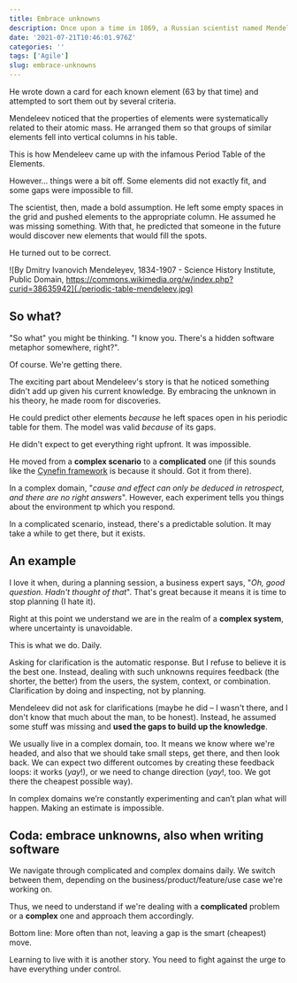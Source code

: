 ```yaml
---
title: Embrace unknowns
description: Once upon a time in 1869, a Russian scientist named Mendeleev was obsessed with ordering all elements present in nature. The typical Russian scientist obsession.
date: '2021-07-21T10:46:01.976Z'
categories: ''
tags: ['Agile']
slug: embrace-unknowns
---
```


He wrote down a card for each known element (63 by that time) and attempted to sort them out by several criteria.

Mendeleev noticed that the properties of elements were systematically related to their atomic mass. He arranged them so that groups of similar elements fell into vertical columns in his table.

This is how Mendeleev came up with the infamous Period Table of the Elements.

However… things were a bit off. Some elements did not exactly fit, and some gaps were impossible to fill.

The scientist, then, made a bold assumption. He left some empty spaces in the grid and pushed elements to the appropriate column. He assumed he was missing something. With that, he predicted that someone in the future would discover new elements that would fill the spots.

He turned out to be correct.

![By Dmitry Ivanovich Mendeleyev, 1834-1907 - Science History Institute, Public Domain, https://commons.wikimedia.org/w/index.php?curid=38635942](./periodic-table-mendeleev.jpg)

## So what?

"So what" you might be thinking. "I know you. There's a hidden software metaphor somewhere, right?".

Of course. We're getting there.

The exciting part about Mendeleev's story is that he noticed something didn't add up given his current knowledge. By embracing the unknown in his theory, he made room for discoveries.

He could predict other elements *because* he left spaces open in his periodic table for them. The model was valid *because* of its gaps.

He didn't expect to get everything right upfront. It was impossible.

He moved from a **complex scenario** to a **complicated** one (if this sounds like the [Cynefin framework](https://en.wikipedia.org/wiki/Cynefin_framework) is because it should. Got it from there).

In a complex domain, "*cause and effect can only be deduced in retrospect, and there are no right answers*". However, each experiment tells you things about the environment tp which you respond.

In a complicated scenario, instead, there's a predictable solution. It may take a while to get there, but it exists.


## An example

I love it when, during a planning session, a business expert says, "*Oh, good question. Hadn't thought of that*". That's great because it means it is time to stop planning (I hate it).

Right at this point we understand we are in the realm of a **complex system**, where uncertainty is unavoidable.

This is what we do. Daily.

Asking for clarification is the automatic response. But I refuse to believe it is the best one. Instead, dealing with such unknowns requires feedback (the shorter, the better) from the users, the system, context, or combination. Clarification by doing and inspecting, not by planning.

Mendeleev did not ask for clarifications (maybe he did – I wasn't there, and I don't know that much about the man, to be honest). Instead, he assumed some stuff was missing and **used the gaps to build up the knowledge**.

We usually live in a complex domain, too. It means we know where we're headed, and also that we should take small steps, get there, and then look back. We can expect two different outcomes by creating these feedback loops: it works (*yay*!), or we need to change direction (*yay*!, too. We got there the cheapest possible way).

In complex domains we’re constantly experimenting and can’t plan what will happen. Making an estimate is impossible.

## Coda: embrace unknowns, also when writing software

We navigate through complicated and complex domains daily. We switch between them, depending on the business/product/feature/use case we're working on.

Thus, we need to understand if we're dealing with a **complicated** problem or a **complex** one and approach them accordingly.

Bottom line: More often than not, leaving a gap is the smart (cheapest) move.

Learning to live with it is another story. You need to fight against the urge to have everything under control.
